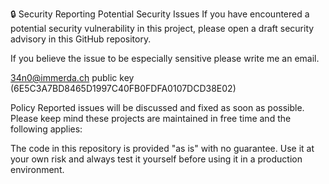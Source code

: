 🔒 Security
Reporting Potential Security Issues
If you have encountered a potential security vulnerability in this project, please open a draft security advisory in this GitHub repository.

If you believe the issue to be especially sensitive please write me an email.

34n0@immerda.ch public key (6E5C3A7BD8465D1997C40FB0FDFA0107DCD38E02)

Policy
Reported issues will be discussed and fixed as soon as possible. Please keep mind these projects are maintained in free time and the following applies:

The code in this repository is provided "as is" with no guarantee. Use it at your own risk and always test it yourself before using it in a production environment. 
